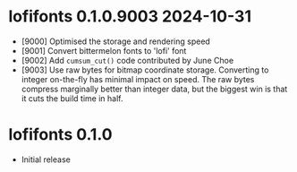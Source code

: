 # lofifonts 0.1.0.9003  2024-10-31

* [9000] Optimised the storage and rendering speed
* [9001] Convert bittermelon fonts to 'lofi' font
* [9002] Add `cumsum_cut()` code contributed by June Choe
* [9003] Use raw bytes for bitmap coordinate storage. Converting to integer
  on-the-fly has minimal impact on speed.  The raw bytes compress marginally
  better than integer data, but the biggest win is that it cuts the build
  time in half.

# lofifonts 0.1.0

* Initial release